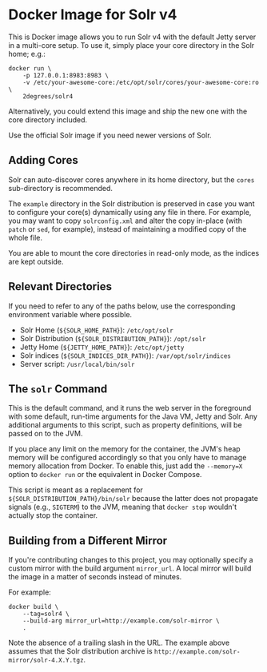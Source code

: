 # Docker Image for Solr v4

This is Docker image allows you to run Solr v4 with the default Jetty server
in a multi-core setup. To use it, simply place your core directory in the Solr
home; e.g.:

    docker run \
        -p 127.0.0.1:8983:8983 \
        -v /etc/your-awesome-core:/etc/opt/solr/cores/your-awesome-core:ro \
        2degrees/solr4

Alternatively, you could extend this image and ship the new one with the core
directory included.

Use the official Solr image if you need newer versions of Solr.


## Adding Cores

Solr can auto-discover cores anywhere in its home directory, but the `cores`
sub-directory is recommended.

The `example` directory in the Solr distribution is preserved in case you want
to configure your core(s) dynamically using any file in there. For example,
you may want to copy `solrconfig.xml` and alter the copy in-place (with `patch`
or `sed`, for example), instead of maintaining a modified copy of the whole
file.

You are able to mount the core directories in read-only mode, as the indices
are kept outside.


## Relevant Directories

If you need to refer to any of the paths below, use the corresponding
environment variable where possible.

- Solr Home (`${SOLR_HOME_PATH}`): `/etc/opt/solr`
- Solr Distribution (`${SOLR_DISTRIBUTION_PATH}`): `/opt/solr`
- Jetty Home (`${JETTY_HOME_PATH}`): `/etc/opt/jetty`
- Solr indices (`${SOLR_INDICES_DIR_PATH}`): `/var/opt/solr/indices`
- Server script: `/usr/local/bin/solr`


## The `solr` Command

This is the default command, and it runs the web server in the foreground with
some default, run-time arguments for the Java VM, Jetty and Solr. Any additional
arguments to this script, such as property definitions, will be passed on to
the JVM.

If you place any limit on the memory for the container, the JVM's heap memory
will be configured accordingly so that you only have to manage memory
allocation from Docker. To enable this, just add the `--memory=X` option to
`docker run` or the equivalent in Docker Compose.

This script is meant as a replacement for `${SOLR_DISTRIBUTION_PATH}/bin/solr`
because the latter does not propagate signals (e.g., `SIGTERM`) to the JVM,
meaning that `docker stop` wouldn't actually stop the container.


## Building from a Different Mirror

If you're contributing changes to this project, you may optionally specify a
custom mirror with the build argument `mirror_url`. A local mirror will build
the image in a matter of seconds instead of minutes.

For example:

    docker build \
        --tag=solr4 \
        --build-arg mirror_url=http://example.com/solr-mirror \
        .

Note the absence of a trailing slash in the URL. The example above assumes that
the Solr distribution archive is
`http://example.com/solr-mirror/solr-4.X.Y.tgz`.
